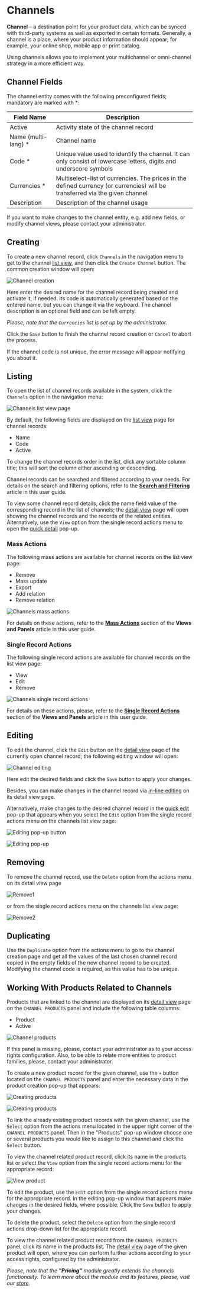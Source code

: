 # Channels

**Channel** – a destination point for your product data, which can be synced with third-party systems as well as exported in certain formats. Generally, a channel is a place, where your product information should appear; for example, your online shop, mobile app or print catalog.

Using channels allows you to implement your multichannel or omni-channel strategy in a more efficient way.

## Channel Fields

The channel entity comes with the following preconfigured fields; mandatory are marked with *:

| **Field Name**           | **Description**                            |
|--------------------------|--------------------------------------------|
| Active				   | Activity state of the channel record                 |
| Name (multi-lang) *	   | Channel name                   |
| Code *                   | Unique value used to identify the channel. It can only consist of lowercase letters, digits and underscore symbols     |
| Currencies *			   | Multiselect-list of currencies. The prices in the defined currency (or currencies) will be transferred via the given channel  |
| Description			   | Description of the channel usage    |

If you want to make changes to the channel entity, e.g. add new fields, or modify channel views, please contact your administrator.

## Creating

To create a new channel record, click `Channels` in the navigation menu to get to the channel [list view](#listing), and then click the `Create Channel` button. The common creation window will open:

![Channel creation](../_assets/user-guide/channels/channels-create.png)

Here enter the desired name for the channel record being created and activate it, if needed. Its code is automatically generated based on the entered name, but you can change it via the keyboard. The channel description is an optional field and can be left empty.

*Please, note that the `Currencies` list is set up by the administrator.*

Click the `Save` button to finish the channel record creation or `Cancel` to abort the process.

If the channel code is not unique, the error message will appear notifying you about it.

## Listing

To open the list of channel records available in the system, click the `Channels` option in the navigation menu:

![Channels list view page](../_assets/user-guide/channels/channels-list-view.jpg)

By default, the following fields are displayed on the [list view](./views-and-panels.md#list-view) page for channel records:
 - Name
 - Code
 - Active

To change the channel records order in the list, click any sortable column title; this will sort the column either ascending or descending. 

Channel records can be searched and filtered according to your needs. For details on the search and filtering options, refer to the [**Search and Filtering**](./search-and-filtering.md) article in this user guide.

To view some channel record details, click the name field value of the corresponding record in the list of channels; the [detail view](./views-and-panels.md#detail-view) page will open showing the channel records and the records of the related entities. Alternatively, use the `View` option from the single record actions menu to open the [quick detail](./views-and-panels.md#quick-detail-view-small-detail-view) pop-up.

### Mass Actions

The following mass actions are available for channel records on the list view page:

- Remove
- Mass update
- Export
- Add relation
- Remove relation

![Channels mass actions](../_assets/user-guide/channels/channels-mass-actions.jpg)

For details on these actions, refer to the [**Mass Actions**](./views-and-panels.md#mass-actions) section of the **Views and Panels** article in this user guide.

### Single Record Actions

The following single record actions are available for channel records on the list view page:

- View
- Edit
- Remove

![Сhannels single record actions](../_assets/user-guide/channels/channels-single-actions.jpg)

For details on these actions, please, refer to the [**Single Record Actions**](./views-and-panels.md#single-record-actions) section of the **Views and Panels** article in this user guide.

## Editing

To edit the channel, click the `Edit` button on the [detail view](./views-and-panels.md#detail-view) page of the currently open channel record; the following editing window will open:

![Channel editing](../_assets/user-guide/channels/channel-edit.png)

Here edit the desired fields and click the `Save` button to apply your changes.

Besides, you can make changes in the channel record via [in-line editing](./views-and-panels.md#in-line-editing) on its detail view page.

Alternatively, make changes to the desired channel record in the [quick edit](./views-and-panels.md#quick-edit-view) pop-up that appears when you select the `Edit` option from the single record actions menu on the channels list view page:

![Editing pop-up button](../_assets/user-guide/channels/channel-editing-popup-button.png)

![Editing pop-up](../_assets/user-guide/channels/channel-editing-popup.png)

## Removing

To remove the channel record, use the `Delete` option from the actions menu on its detail view page

![Remove1](../_assets/user-guide/channels/remove-details.png)

or from the single record actions menu on the channels list view page:

![Remove2](../_assets/user-guide/channels/remove-list.png)

## Duplicating

Use the `Duplicate` option from the actions menu to go to the channel creation page and get all the values of the last chosen channel record copied in the empty fields of the new channel record to be created. Modifying the channel code is required, as this value has to be unique.

## Working With Products Related to Channels

Products that are linked to the channel are displayed on its [detail view](./views-and-panels.md#detail-view) page on the `CHANNEL PRODUCTS` panel and include the following table columns:
 - Product
 - Active

![Channel products](../_assets/user-guide/channels/channel-products.png)

If this panel is missing, please, contact your administrator as to your access rights configuration. Also, to be able to relate more entities to product families, please, contact your administrator.

To create a new product record for the given channel, use the `+` button located on the `CHANNEL PRODUCTS` panel and enter the necessary data in the product creation pop-up that appears:

![Creating products](../_assets/user-guide/channels/channels-create-product.png)

![Creating products](../_assets/user-guide/channels/channels-create-product-popup.png)

To link the already existing product records with the given channel, use the `Select` option from the actions menu located in the upper right corner of the `CHANNEL PRODUCTS` panel. Then in the "Products" pop-up window choose one or several products you would like to assign to this channel and click the `Select` button.

To view the channel related product record, click its name in the products list or select the `View` option from the single record actions menu for the appropriate record:

![View product](../_assets/user-guide/channels/products-view.png)

To edit the product, use the `Edit` option from the single record actions menu for the appropriate record. In the editing pop-up window that appears make changes in the desired fields, where possible. Click the `Save` button to apply your changes.

To delete the product, select the `Delete` option from the single record actions drop-down list for the appropriate record.

To view the channel related product record from the `CHANNEL PRODUCTS` panel, click its name in the products list. The [detail view](./views-and-panels.md#detail-view) page of the given product will open, where you can perform further actions according to your access rights, configured by the administrator. 

*Please, note that the **"Pricing"** module greatly extends the channels functionality. To learn more about the module and its features, please, visit our [store](https://atropim.com/store/pricing).*
